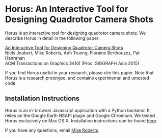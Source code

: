 # Horus: An Interactive Tool for Designing Quadrotor Camera Shots

Horus is an interactive tool for designing quadrotor camera shots. We describe Horus in detail in the following paper:

[An Interactive Tool for Designing Quadrotor Camera Shots](http://stanford-gfx.github.io/Horus/)  
Niels Joubert, Mike Roberts, Anh Truong, Floraine Berthouzoz, Pat Hanrahan  
ACM Transactions on Graphics 34(6) (Proc. SIGGRAPH Asia 2015)

If you find Horus useful in your research, please cite this paper. Note that Horus is a research prototype, and contains experimental and untested code.

## Installation Instructions

Horus is an in-browser Javascript application with a Python backend. It relies on the Google Earth NSAPI plugin and Google Chromium. We tested Horus exclusively on Mac OS X. Installation instructions can be found [here](https://docs.google.com/document/d/1t-euYONWhzXfZr2kS9Qt8z9R9N8hgF3YIWdFDxR72AI).

If you have any questions, email [Mike Roberts](mailto:mlrobert@stanford.edu).
